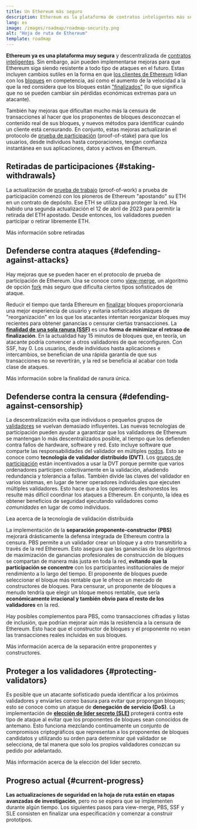 ```yaml
---
title: Un Ethereum más seguro
description: Ethereum es la plataforma de contratos inteligentes más segura y descentralizada que existe. Sin embargo, todavía se pueden hacer mejoras para que Ethereum siga resistiendo a cualquier tipo de ataque en el futuro.
lang: es
image: /images/roadmap/roadmap-security.png
alt: "Hoja de ruta de Ethereum"
template: roadmap
---
```


**Ethereum ya es una plataforma muy segura** y descentralizada de [contratos inteligentes](/glossary/#smart-contract). Sin embargo, aún pueden implementarse mejoras para que Ethereum siga siendo resistente a todo tipo de ataques en el futuro. Estas incluyen cambios sutiles en la forma en que [los clientes de Ethereum](/glossary/#consensus-client) lidian con los [bloques](/glossary/#block) en competencia, así como el aumento de la velocidad a la que la red considera que los bloques están ["finalizados"](/developers/docs/consensus-mechanisms/pos/#finality) (lo que significa que no se pueden cambiar sin pérdidas económicas extremas para un atacante).

También hay mejoras que dificultan mucho más la censura de transacciones al hacer que los proponentes de bloques desconozcan el contenido real de sus bloques, y nuevos métodos para identificar cuándo un cliente está censurando. En conjunto, estas mejoras actualizarán el protocolo de [prueba de participación](/glossary/#pos) (proof-of-stake) para que los usuarios, desde individuos hasta corporaciones, tengan confianza instantánea en sus aplicaciones, datos y activos en Ethereum.

## Retiradas de participaciones {#staking-withdrawals}

La actualización de [prueba de trabajo](/glossary/#pow) (proof-of-work) a prueba de participación comenzó con los pioneros de Ethereum "apostando" su ETH en un contrato de depósito. Ese ETH se utiliza para proteger la red. Ha habido una segunda actualización el 12 de abril de 2023 para permitir la retirada del ETH apostado. Desde entonces, los validadores pueden participar o retirar libremente ETH.

<ButtonLink variant="outline-color" href="/staking/withdrawals/">Más información sobre retiradas</ButtonLink>

## Defenderse contra ataques {#defending-against-attacks}

Hay mejoras que se pueden hacer en el protocolo de prueba de participación de Ethereum. Una se conoce como [view-merge](https://ethresear.ch/t/view-merge-as-a-replacement-for-proposer-boost/13739), un algoritmo de opción [fork](/glossary/#fork) más seguro que dificulta ciertos tipos sofisticados de ataque.

Reducir el tiempo que tarda Ethereum en [finalizar](/glossary/#finality) bloques proporcionaría una mejor experiencia de usuario y evitaría sofisticados ataques de "reorganización" en los que los atacantes intentan reorganizar bloques muy recientes para obtener ganancias o censurar ciertas transacciones. La [**finalidad de una sola ranura (SSF)**](/roadmap/single-slot-finality/) es una **forma de minimizar el retraso de finalización**. En la actualidad hay 15 minutos de bloques que, en teoría, un atacante podría convencer a otros validadores de que reconfiguren. Con SSF, hay 0. Los usuarios, desde individuos hasta aplicaciones e intercambios, se benefician de una rápida garantía de que sus transacciones no se revertirán, y la red se beneficia al acabar con toda clase de ataques.

<ButtonLink variant="outline-color" href="/roadmap/single-slot-finality/">Más información sobre la finalidad de ranura única.</ButtonLink>

## Defenderse contra la censura {#defending-against-censorship}

La descentralización evita que individuos o pequeños grupos de [validadores](/glossary/#validator) se vuelvan demasiado influyentes. Las nuevas tecnologías de participación pueden ayudar a garantizar que los validadores de Ethereum se mantengan lo más descentralizados posible, al tiempo que los defienden contra fallos de hardware, software y red. Esto incluye software que comparte las responsabilidades del validador en múltiples [nodos](/glossary/#node). Esto se conoce como **tecnología de validador distribuido (DVT)**. Los [grupos de participación](/glossary/#staking-pool) están incentivados a usar la DVT porque permite que varios ordenadores participen colectivamente en la validación, añadiendo redundancia y tolerancia a fallas. También divide las claves del validador en varios sistemas, en lugar de tener operadores individuales que ejecuten múltiples validadores. Esto hace que a los operadores deshonestos les resulte más difícil coordinar los ataques a Ethereum. En conjunto, la idea es obtener beneficios de seguridad ejecutando validadores como _comunidades_ en lugar de como individuos.

<ButtonLink variant="outline-color" href="/staking/dvt/">Lea acerca de la tecnología de validación distribuida</ButtonLink>

La implementación de la **separación proponente-constructor (PBS)** mejorará drásticamente la defensa integrada de Ethereum contra la censura. PBS permite a un validador crear un bloque y a otro transmitirlo a través de la red Ethereum. Esto asegura que las ganancias de los algoritmos de maximización de ganancias profesionales de construcción de bloques se compartan de manera más justa en toda la red, **evitando que la participación se concentre** con los participantes institucionales de mejor rendimiento a lo largo del tiempo. El proponente de bloques puede seleccionar el bloque más rentable que le ofrece un mercado de constructores de bloques. Para censurar, un proponente de bloques a menudo tendría que elegir un bloque menos rentable, que sería **económicamente irracional y también obvio para el resto de los validadores** en la red.

Hay posibles complementos para PBS, como transacciones cifradas y listas de inclusión, que podrían mejorar aún más la resistencia a la censura de Ethereum. Esto hace que el constructor de bloques y el proponente no vean las transacciones reales incluidas en sus bloques.

<ButtonLink variant="outline-color" href="/roadmap/pbs/">Más información acerca de la separación entre proponentes y constructores.</ButtonLink>

## Proteger a los validadores {#protecting-validators}

Es posible que un atacante sofisticado pueda identificar a los próximos validadores y enviarles correo basura para evitar que propongan bloques; esto se conoce como un ataque de **denegación de servicio (DoS)**. La implementación de [**elección de líder secreto (SLE)**](/roadmap/secret-leader-election) protegerá contra este tipo de ataque al evitar que los proponentes de bloques sean conocidos de antemano. Esto funciona mezclando continuamente un conjunto de compromisos criptográficos que representan a los proponentes de bloques candidatos y utilizando su orden para determinar qué validador se selecciona, de tal manera que solo los propios validadores conozcan su pedido por adelantado.

<ButtonLink variant="outline-color" href="/roadmap/secret-leader-election">Más información acerca de la elección del líder secreto.</ButtonLink>

## Progreso actual {#current-progress}

**Las actualizaciones de seguridad en la hoja de ruta están en etapas avanzadas de investigación**, pero no se espera que se implementen durante algún tiempo. Los siguientes pasos para view-merge, PBS, SSF y SLE consisten en finalizar una especificación y comenzar a construir prototipos.
